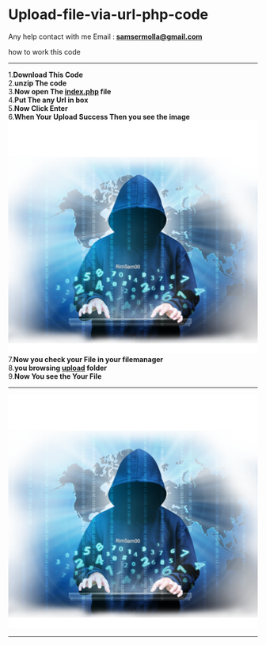 # Upload-file-via-url-php-code
Any help contact with me 
Email :<b> samsermolla@gmail.com </b>


how to work this code <hr />
1.<b>Download This Code</b> <br />
2.<b>unzip The code</b><br />
3.<b>Now open The <u>index.php</u> file </b><br />
4.<b>Put The any Url in box</b><br />
5.<b>Now Click Enter</b><br />
6.<b>When Your Upload Success Then you see the image <img src="file/rimsam.png" /></b><br />
7.<b>Now you check your File in your filemanager </b><br />
8.<b>you browsing <u>upload</u> folder </b><br />
9.<b>Now You see the Your File</b><br />
<hr clo="2" style="color:#aaffff" />
<img src="file/rimsam.png" />
<hr clo="2" style="color:#aaffff" />
